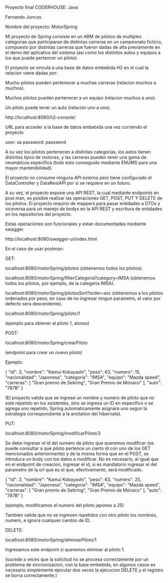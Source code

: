 Proyecto final CODERHOUSE: Java

Fernando Juncos

Nombre del proyecto: MotorSpring

Mi proyecto de Spring consiste en un ABM de pilotos de multiples categorias que participaran de distintas carreras en un campeonato ficticio, compuesto por distintas carreras que fueron dadas de alta previamente
en el demo del aplicativo del sistema (asi como los distintos autos y equipos a los que puede pertencer un piloto).

El proyecto se vincula a una base de datos embebida H2 en el cual la relacion viene dadas por:

Mucho pilotos pueden pertenecer a muchas carreras (relacion muchos a muchos).

Muchos pilotos pueden pertenecer a un equipo (relacion muchos a uno).

Un piloto puede tener un auto (relacion uno a uno).

http://localhost:8080/h2-console/

URL para acceder a la base de datos embebida una vez corriendo el proyecto

user: sa
password: password

A su vez los pilotos pertenecen a distintas categorias, los autos tienen distintos tipos de motores,
y las carreras pueden tener una gama de neumaticos especifica (todo esto conseguido mediante ENUMS para
una mayor mantenibilidad).

El proyecto no consume ninguna API externa pero tiene configurado el DataController y DataRestAPI por si se requiere en un futuro.

A su vez, el proyecto expone una API REST, la cual mediante endpoints en post man, es posible realizar
las operaciones GET, POST, PUT Y DELETE de los pilotos. El proyecto requirio de mappers para pasar 
entidades a DTOs y viceversa para un manejo de bodys en la API REST y escritura de entidades en los repositorios
del proyecto.

Estas operaciones son funcionales y estan documentadas mediante swagger.

http://localhost:8080/swagger-ui/index.html

En el caso de usar postman:

GET:

localhost:8080/motorSpring/pilotos
(obtenemos todos los pilotos).


localhost:8080/motorSpring/filterCategoria?category=IMSA
(obtenemos todos los pilotos, por ejemplo, de la categoria IMSA).

localhost:8080/motorSpring/pilotosSort?order=asc
(obtenemos a los pilotos ordenados por peso, en caso de no ingresar ningun parametro, el valor por defecto sera descendente).

localhost:8080/motorSpring/piloto/1

(ejemplo para obtener al piloto 1, alonso)

POST:

localhost:8080/motorSpring/crearPiloto

(endpoint para crear un nuevo piloto)

Ejemplo:

 {
        "id": 3,
        "nombre": "Kamui Kobayashi",
        "peso": 63,
        "numero": 15,
        "nacionalidad": "Japonesa",
        "categoria": "IMSA",
        "equipo": "Mazda speed",
        "carreras": [
            "Gran premio de Sebring",
            "Gran Premio de Mónaco"
        ],
        "auto": "787B"
    }


(El proyecto valida que se ingrese un nombre y numero de piloto que no este repetido en los existentes,
sino se ingresa un ID en especifico o se agrega uno repetido, Spring automaticamente asignara uno
segun la estrategia correspondiente a la anotation del hibernate).

PUT:

localhost:8080/motorSpring/modificarPiloto/3


Se debe ingresar el id del numero de piloto que queremos modificar (se puede consultar
a que piloto pertence un cierto id con uno de los GET mencionados anteriormente) y de la misma forma
que en el POST, se introduce un body con los datos a modificar. No es necesario, al igual que en 
el endpoint de creacion, ingresar el id, si es mandatorio ingresar el del parametro de la url
que es el que, efectivamente, será modificado.


 {
        "id": 3,
        "nombre": "Kamui Kobayashi",
        "peso": 63,
        "numero": 25,
        "nacionalidad": "Japonesa",
        "categoria": "IMSA",
        "equipo": "Mazda speed",
        "carreras": [
            "Gran premio de Sebring",
            "Gran Premio de Mónaco"
        ],
        "auto": "787B"
    }

(ejemplo, modificamos el numero del piloto japones a 25)

Tambien valida que no se ingresen repetidos con otro piloto los nombres, numero, e ignora cualquier cambio de ID.

DELETE:

localhost:8080/motorSpring/eliminarPiloto/1

Ingresamos este endpoint si queremos eliminar al piloto 1.

(sucede a veces que la solicitud no se procesa correctamente por un problema de sincronizacion,
con la base embebida, en algunos casos es necesario simplemente ejecutar dos veces la ejecucion DELETE 
y el registro se borra correctamente.)


